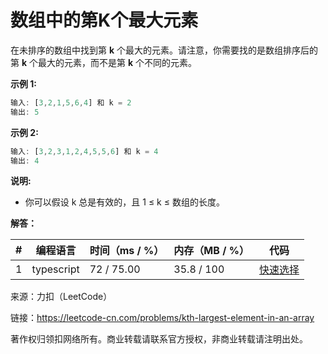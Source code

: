 # 数组中的第K个最大元素

在未排序的数组中找到第 **k** 个最大的元素。请注意，你需要找的是数组排序后的第 **k** 个最大的元素，而不是第 **k** 个不同的元素。

**示例 1:**

``` javascript
输入: [3,2,1,5,6,4] 和 k = 2
输出: 5
```

**示例 2:**

``` javascript
输入: [3,2,3,1,2,4,5,5,6] 和 k = 4
输出: 4
```

**说明:**

- 你可以假设 k 总是有效的，且 1 ≤ k ≤ 数组的长度。

**解答：**

**#**|**编程语言**|**时间（ms / %）**|**内存（MB / %）**|**代码**
--|--|--|--|--
1|typescript|72 / 75.00|35.8 / 100|[快速选择](./typescript/ac_v1.ts)

来源：力扣（LeetCode）

链接：https://leetcode-cn.com/problems/kth-largest-element-in-an-array

著作权归领扣网络所有。商业转载请联系官方授权，非商业转载请注明出处。
